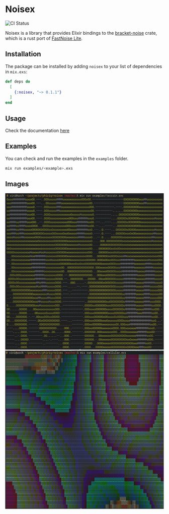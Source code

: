 # Noisex
![CI Status](https://github.com/Phiriq/noisex/actions/workflows/ci.yml/badge.svg)

Noisex is a library that provides Elixir bindings to the [bracket-noise](https://crates.io/crates/bracket-noise) crate, which is a rust port of [FastNoise Lite](https://github.com/Auburn/FastNoiseLite).


## Installation

The package can be installed by adding `noisex` to your list of dependencies in `mix.exs`:

```elixir
def deps do
  [
    {:noisex, "~> 0.1.1"}
  ]
end
```

## Usage
Check the documentation [here](https://hexdocs.pm/noisex/api-reference.html)

## Examples
You can check and run the examples in the `examples` folder.
```bash
mix run examples/<example>.exs
```

## Images
![Output of the terrain.exs example](images/terrain.png)
![Output of the cellular.exs example](images/cellular.png)


